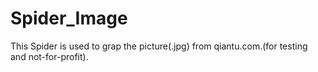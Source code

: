 # Spider_Image
This Spider is used to  grap the picture(.jpg) from qiantu.com.(for testing and not-for-profit).
